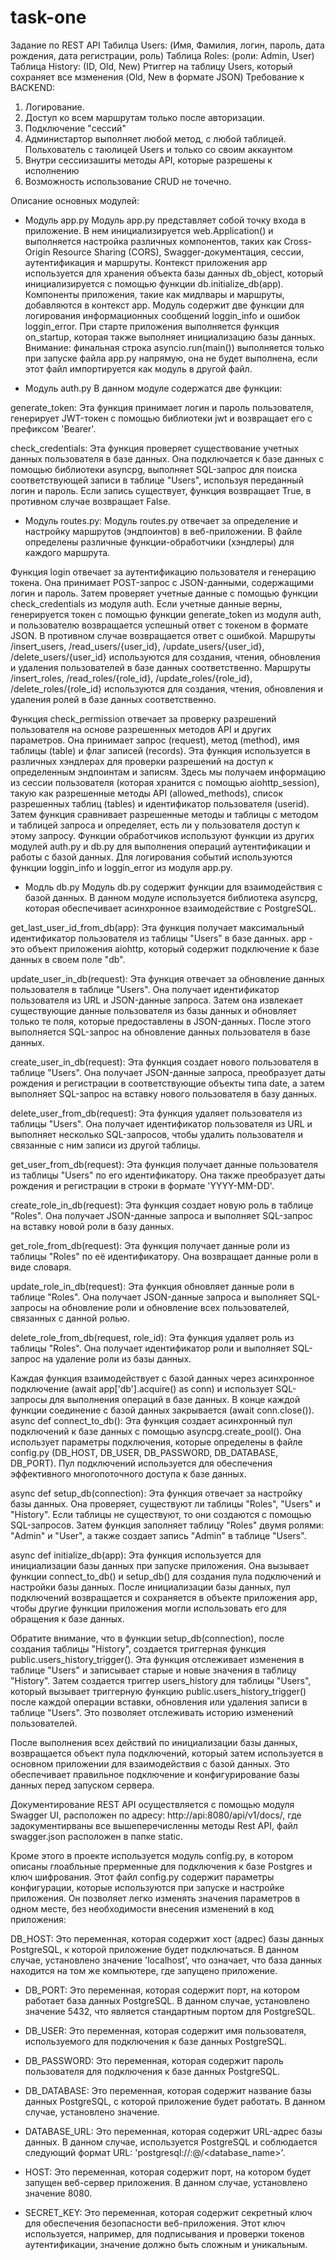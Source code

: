 # task-one
Задание по REST API
Табилца Users: (Имя, Фамилия, логин, пароль, дата рождения, дата регистрации, роль)
Таблица Roles: (роли: Admin, User)
Таблица History: (ID, Old, New)
Ртиггер на таблицу Users, который сохраняет все мзменения (Old, New в формате JSON)
Требование к BACKEND:
1. Логирование.
2. Доступ ко всем маршрутам только после авторизации.
3. Подключение "сессий"
4. Администартор выполняет любой метод, с любой таблицей.
Польхователь с таюлицей Users и только со своим аккаунтом
5. Внутри сессиизашиты методы API, которые разрешены к исполнению
6. Возможность использование CRUD не точечно.

Описание основных модулей:
- Модуль app.py
Модуль app.py представляет собой точку входа в приложение.
В нем инициализируется web.Application() и выполняется настройка различных компонентов, таких как Cross-Origin Resource Sharing (CORS), Swagger-документация, сессии, аутентификация и маршруты.
Контекст приложения app используется для хранения объекта базы данных db_object, который инициализируется с помощью функции db.initialize_db(app).
Компоненты приложения, такие как мидлвары и маршруты, добавляются в контекст app.
Модуль содержит две функции для логирования информационных сообщений loggin_info и ошибок loggin_error.
При старте приложения выполняется функция on_startup, которая также выполняет инициализацию базы данных.
Внимание: финальная строка asyncio.run(main()) выполняется только при запуске файла app.py напрямую, она не будет выполнена, если этот файл импортируется как модуль в другой файл.

- Mодуль auth.py
В данном модуле содержатся две функции:

generate_token: Эта функция принимает логин и пароль пользователя, генерирует JWT-токен с помощью библиотеки jwt и возвращает его с префиксом 'Bearer'.

check_credentials: Эта функция проверяет существование учетных данных пользователя в базе данных. Она подключается к базе данных с помощью библиотеки asyncpg, выполняет SQL-запрос для поиска соответствующей записи в таблице "Users", используя переданный логин и пароль. Если запись существует, функция возвращает True, в противном случае возвращает False.

- Модуль routes.py:
Модуль routes.py отвечает за определение и настройку маршрутов (эндпоинтов) в веб-приложении.
В файле определены различные функции-обработчики (хэндлеры) для каждого маршрута.

Функция login отвечает за аутентификацию пользователя и генерацию токена. Она принимает POST-запрос с JSON-данными, содержащими логин и пароль. Затем проверяет учетные данные с помощью функции check_credentials из модуля auth. Если учетные данные верны, генерируется токен с помощью функции generate_token из модуля auth, и пользователю возвращается успешный ответ с токеном в формате JSON. В противном случае возвращается ответ с ошибкой.
Маршруты /insert_users, /read_users/{user_id}, /update_users/{user_id}, /delete_users/{user_id} используются для создания, чтения, обновления и удаления пользователей в базе данных соответственно.
Маршруты /insert_roles, /read_roles/{role_id}, /update_roles/{role_id}, /delete_roles/{role_id} используются для создания, чтения, обновления и удаления ролей в базе данных соответственно.

Функция check_permission отвечает за проверку разрешений пользователя на основе разрешенных методов API и других параметров. Она принимает запрос (request), метод (method), имя таблицы (table) и флаг записей (records). Эта функция используется в различных хэндлерах для проверки разрешений на доступ к определенным эндпоинтам и записям. Здесь мы получаем информацию из сессии пользователя (которая хранится с помощью aiohttp_session), такую как разрешенные методы API (allowed_methods), список разрешенных таблиц (tables) и идентификатор пользователя (userid). Затем функция сравнивает разрешенные методы и таблицы с методом и таблицей запроса и определяет, есть ли у пользователя доступ к этому запросу.
Функции обработчиков используют функции из других модулей auth.py и db.py для выполнения операций аутентификации и работы с базой данных.
Для логирования событий используются функции loggin_info и loggin_error из модуля app.py.
  
- Модль db.py
Модуль db.py содержит функции для взаимодействия с базой данных. В данном модуле используется библиотека asyncpg, которая обеспечивает асинхронное взаимодействие с PostgreSQL.

get_last_user_id_from_db(app): Эта функция получает максимальный идентификатор пользователя из таблицы "Users" в базе данных. app - это объект приложения aiohttp, который содержит подключение к базе данных в своем поле "db".

update_user_in_db(request): Эта функция отвечает за обновление данных пользователя в таблице "Users". Она получает идентификатор пользователя из URL и JSON-данные запроса. Затем она извлекает существующие данные пользователя из базы данных и обновляет только те поля, которые предоставлены в JSON-данных. После этого выполняется SQL-запрос на обновление данных пользователя в базе данных.

create_user_in_db(request): Эта функция создает нового пользователя в таблице "Users". Она получает JSON-данные запроса, преобразует даты рождения и регистрации в соответствующие объекты типа date, а затем выполняет SQL-запрос на вставку нового пользователя в базу данных.

delete_user_from_db(request): Эта функция удаляет пользователя из таблицы "Users". Она получает идентификатор пользователя из URL и выполняет несколько SQL-запросов, чтобы удалить пользователя и связанные с ним записи из другой таблицы.

get_user_from_db(request): Эта функция получает данные пользователя из таблицы "Users" по его идентификатору. Она также преобразует даты рождения и регистрации в строки в формате 'YYYY-MM-DD'.

create_role_in_db(request): Эта функция создает новую роль в таблице "Roles". Она получает JSON-данные запроса и выполняет SQL-запрос на вставку новой роли в базу данных.

get_role_from_db(request): Эта функция получает данные роли из таблицы "Roles" по её идентификатору. Она возвращает данные роли в виде словаря.

update_role_in_db(request): Эта функция обновляет данные роли в таблице "Roles". Она получает JSON-данные запроса и выполняет SQL-запросы на обновление роли и обновление всех пользователей, связанных с данной ролью.

delete_role_from_db(request, role_id): Эта функция удаляет роль из таблицы "Roles". Она получает идентификатор роли и выполняет SQL-запрос на удаление роли из базы данных.

Каждая функция взаимодействует с базой данных через асинхронное подключение (await app['db'].acquire() as conn) и использует SQL-запросы для выполнения операций в базе данных. В конце каждой функции соединение с базой данных закрывается (await conn.close()).
async def connect_to_db(): Эта функция создает асинхронный пул подключений к базе данных с помощью asyncpg.create_pool(). Она использует параметры подключения, которые определены в файле config.py (DB_HOST, DB_USER, DB_PASSWORD, DB_DATABASE, DB_PORT). Пул подключений используется для обеспечения эффективного многопоточного доступа к базе данных.

async def setup_db(connection): Эта функция отвечает за настройку базы данных. Она проверяет, существуют ли таблицы "Roles", "Users" и "History". Если таблицы не существуют, то они создаются с помощью SQL-запросов. Затем функция заполняет таблицу "Roles" двумя ролями: "Admin" и "User", а также создает запись "Admin" в таблице "Users".

async def initialize_db(app): Эта функция используется для инициализации базы данных при запуске приложения. Она вызывает функции connect_to_db() и setup_db() для создания пула подключений и настройки базы данных. После инициализации базы данных, пул подключений возвращается и сохраняется в объекте приложения app, чтобы другие функции приложения могли использовать его для обращения к базе данных.

Обратите внимание, что в функции setup_db(connection), после создания таблицы "History", создается триггерная функция public.users_history_trigger(). Эта функция отслеживает изменения в таблице "Users" и записывает старые и новые значения в таблицу "History". Затем создается триггер users_history для таблицы "Users", который вызывает триггерную функцию public.users_history_trigger() после каждой операции вставки, обновления или удаления записи в таблице "Users". Это позволяет отслеживать историю изменений пользователей.

После выполнения всех действий по инициализации базы данных, возвращается объект пула подключений, который затем используется в основном приложении для взаимодействия с базой данных. Это обеспечивает правильное подключение и конфигурирование базы данных перед запуском сервера.

Документирование REST API осуществляется с помощью модуля Swagger UI, расположен по адресу: http://api:8080/api/v1/docs/, где задокументирваны все вышеперечисленны методы Rest API, файл swagger.json расположен в папке static.

Кроме этого в проекте используется модуль config.py, в котором описаны глоабльные прерменные для подключения к базе Postgres и ключ шифрования.
Этот файл config.py содержит параметры конфигурации, которые используются при запуске и настройке приложения. Он позволяет легко изменять значения параметров в одном месте, без необходимости внесения изменений в код приложения:

DB_HOST: Это переменная, которая содержит хост (адрес) базы данных PostgreSQL, к которой приложение будет подключаться. В данном случае, установлено значение 'localhost', что означает, что база данных находится на том же компьютере, где запущено приложение.

- DB_PORT: Это переменная, которая содержит порт, на котором работает база данных PostgreSQL. В данном случае, установлено значение 5432, что является стандартным портом для PostgreSQL.

- DB_USER: Это переменная, которая содержит имя пользователя, используемого для подключения к базе данных PostgreSQL.

- DB_PASSWORD: Это переменная, которая содержит пароль пользователя для подключения к базе данных PostgreSQL.

- DB_DATABASE: Это переменная, которая содержит название базы данных PostgreSQL, с которой приложение будет работать. В данном случае, установлено значение.

- DATABASE_URL: Это переменная, которая содержит URL-адрес базы данных. В данном случае, используется PostgreSQL и соблюдается следующий формат URL: 'postgresql://<username>:<password>@<host>/<database_name>'.

- HOST: Это переменная, которая содержит порт, на котором будет запущен веб-сервер приложения. В данном случае, установлено значение 8080.

- SECRET_KEY: Это переменная, которая содержит секретный ключ для обеспечения безопасности веб-приложения. Этот ключ используется, например, для подписывания и проверки токенов аутентификации, значение должно быть сложным и уникальным.
